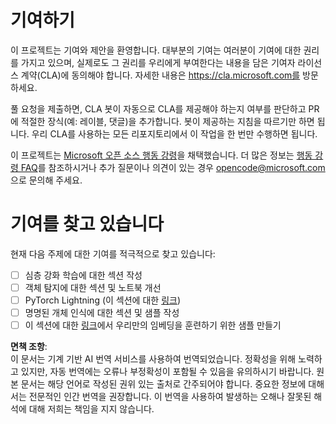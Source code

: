 # 기여하기

이 프로젝트는 기여와 제안을 환영합니다. 대부분의 기여는 여러분이 기여에 대한 권리를 가지고 있으며, 실제로도 그 권리를 우리에게 부여한다는 내용을 담은 기여자 라이선스 계약(CLA)에 동의해야 합니다. 자세한 내용은 https://cla.microsoft.com를 방문하세요.

풀 요청을 제출하면, CLA 봇이 자동으로 CLA를 제공해야 하는지 여부를 판단하고 PR에 적절한 장식(예: 레이블, 댓글)을 추가합니다. 봇이 제공하는 지침을 따르기만 하면 됩니다. 우리 CLA를 사용하는 모든 리포지토리에서 이 작업을 한 번만 수행하면 됩니다.

이 프로젝트는 [Microsoft 오픈 소스 행동 강령](https://opensource.microsoft.com/codeofconduct/)을 채택했습니다. 더 많은 정보는 [행동 강령 FAQ](https://opensource.microsoft.com/codeofconduct/faq/)를 참조하시거나 추가 질문이나 의견이 있는 경우 [opencode@microsoft.com](mailto:opencode@microsoft.com)으로 문의해 주세요.

# 기여를 찾고 있습니다

현재 다음 주제에 대한 기여를 적극적으로 찾고 있습니다:

- [ ] 심층 강화 학습에 대한 섹션 작성
- [ ] 객체 탐지에 대한 섹션 및 노트북 개선
- [ ] PyTorch Lightning (이 섹션에 대한 [링크](https://github.com/microsoft/AI-For-Beginners/blob/main/3-NeuralNetworks/05-Frameworks/README.md))
- [ ] 명명된 개체 인식에 대한 섹션 및 샘플 작성
- [ ] 이 섹션에 대한 [링크](https://github.com/microsoft/AI-For-Beginners/tree/main/5-NLP/15-LanguageModeling)에서 우리만의 임베딩을 훈련하기 위한 샘플 만들기

**면책 조항**:  
이 문서는 기계 기반 AI 번역 서비스를 사용하여 번역되었습니다. 정확성을 위해 노력하고 있지만, 자동 번역에는 오류나 부정확성이 포함될 수 있음을 유의하시기 바랍니다. 원본 문서는 해당 언어로 작성된 권위 있는 출처로 간주되어야 합니다. 중요한 정보에 대해서는 전문적인 인간 번역을 권장합니다. 이 번역을 사용하여 발생하는 오해나 잘못된 해석에 대해 저희는 책임을 지지 않습니다.